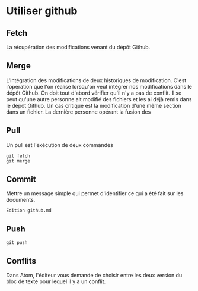 # Utiliser github

## Fetch
La récupération des modifications venant du dépôt Github.

## Merge

L'intégration des modifications de deux historiques de modification.
C'est l'opération que l'on réalise lorsqu'on veut intégrer nos modifications dans le dépôt Github.
On doit tout d'abord vérifier qu'il n'y a pas de conflit.
Il se peut qu'une autre personne ait modifié des fichiers et les ai déjà remis dans le dépôt Github.
Un cas critique est la modification d'une même section dans un fichier.
La dernière personne opérant la fusion des

## Pull

Un pull est l'exécution de deux commandes

```
git fetch
git merge
```


## Commit
Mettre un message simple qui permet d'identifier ce qui a été fait sur les documents.

```
Edition github.md

```

## Push
```
git push

```

## Conflits
Dans Atom, l'éditeur vous demande de choisir entre les deux version du bloc de texte
pour lequel il y a un conflit.
